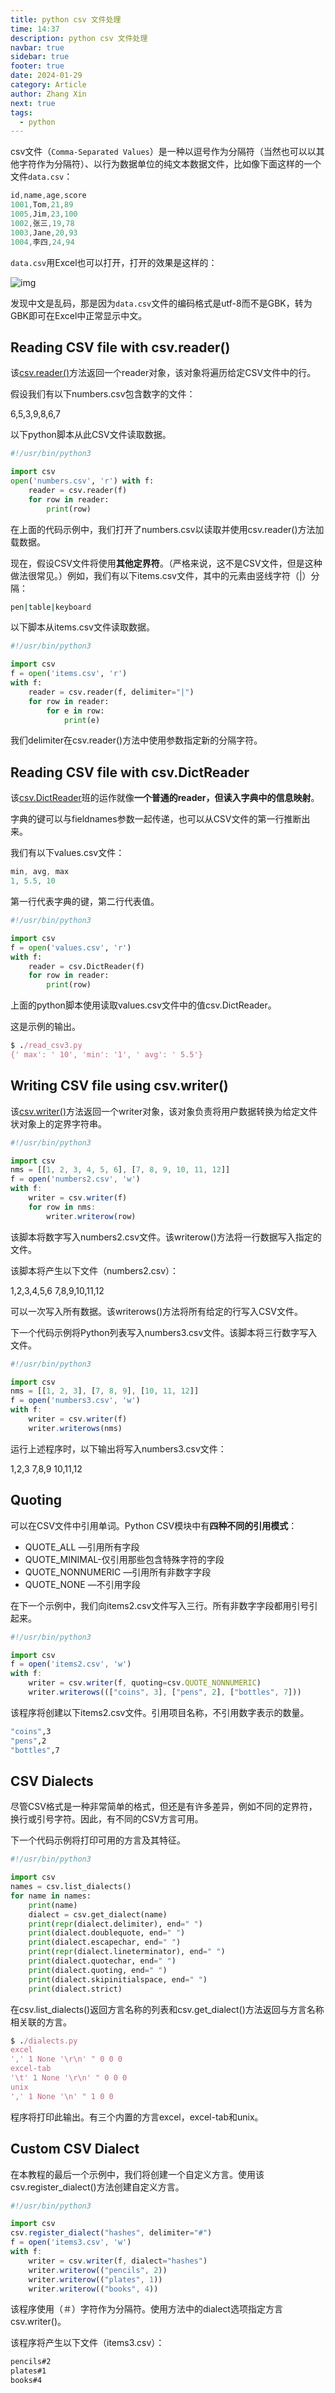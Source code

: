 ```yaml
---
title: python csv 文件处理
time: 14:37
description: python csv 文件处理
navbar: true
sidebar: true
footer: true
date: 2024-01-29
category: Article
author: Zhang Xin
next: true
tags:
  - python
---
```

csv文件（`Comma-Separated Values`）是一种以逗号作为分隔符（当然也可以以其他字符作为分隔符）、以行为数据单位的纯文本数据文件，比如像下面这样的一个文件`data.csv`：



```objectivec
id,name,age,score
1001,Tom,21,89
1005,Jim,23,100
1002,张三,19,78
1003,Jane,20,93
1004,李四,24,94
```

`data.csv`用Excel也可以打开，打开的效果是这样的：

![img](https:////upload-images.jianshu.io/upload_images/8819542-2b7140db57354f8d.png?imageMogr2/auto-orient/strip|imageView2/2/w/324/format/webp)


 发现中文是乱码，那是因为`data.csv`文件的编码格式是utf-8而不是GBK，转为GBK即可在Excel中正常显示中文。

## Reading CSV file with csv.reader()

该[csv.reader()](https://links.jianshu.com/go?to=https%3A%2F%2Fdocs.python.org%2F3%2Flibrary%2Fcsv.html%23csv.reader)方法返回一个reader对象，该对象将遍历给定CSV文件中的行。

假设我们有以下numbers.csv包含数字的文件：

6,5,3,9,8,6,7

以下python脚本从此CSV文件读取数据。



```python
#!/usr/bin/python3

import csv
open('numbers.csv', 'r') with f:
    reader = csv.reader(f)
    for row in reader:
        print(row)
```

在上面的代码示例中，我们打开了numbers.csv以读取并使用csv.reader()方法加载数据。

现在，假设CSV文件将使用**其他定界符**。（严格来说，这不是CSV文件，但是这种做法很常见。）例如，我们有以下items.csv文件，其中的元素由竖线字符（|）分隔：



```ruby
pen|table|keyboard
```

以下脚本从items.csv文件读取数据。



```python
#!/usr/bin/python3

import csv
f = open('items.csv', 'r')
with f:
    reader = csv.reader(f, delimiter="|")
    for row in reader:
        for e in row:
            print(e)
```

我们delimiter在csv.reader()方法中使用参数指定新的分隔字符。

## Reading CSV file with csv.DictReader

该[csv.DictReader](https://links.jianshu.com/go?to=https%3A%2F%2Fdocs.python.org%2F3%2Flibrary%2Fcsv.html%23csv.DictReader)班的运作就像**一个普通的reader，但读入字典中的信息映射**。

字典的键可以与fieldnames参数一起传递，也可以从CSV文件的第一行推断出来。

我们有以下values.csv文件：



```swift
min, avg, max
1, 5.5, 10
```

第一行代表字典的键，第二行代表值。



```python
#!/usr/bin/python3

import csv
f = open('values.csv', 'r')
with f:
    reader = csv.DictReader(f)
    for row in reader:
        print(row)
```

上面的python脚本使用读取values.csv文件中的值csv.DictReader。

这是示例的输出。



```ruby
$ ./read_csv3.py 
{' max': ' 10', 'min': '1', ' avg': ' 5.5'}
```

## Writing CSV file using csv.writer()

该[csv.writer()](https://links.jianshu.com/go?to=https%3A%2F%2Fdocs.python.org%2F3%2Flibrary%2Fcsv.html%23csv.writer)方法返回一个writer对象，该对象负责将用户数据转换为给定文件状对象上的定界字符串。



```jsx
#!/usr/bin/python3

import csv
nms = [[1, 2, 3, 4, 5, 6], [7, 8, 9, 10, 11, 12]]
f = open('numbers2.csv', 'w')
with f:
    writer = csv.writer(f)
    for row in nms:
        writer.writerow(row)
```

该脚本将数字写入numbers2.csv文件。该writerow()方法将一行数据写入指定的文件。

该脚本将产生以下文件（numbers2.csv）：

1,2,3,4,5,6 7,8,9,10,11,12

可以一次写入所有数据。该writerows()方法将所有给定的行写入CSV文件。

下一个代码示例将Python列表写入numbers3.csv文件。该脚本将三行数字写入文件。



```jsx
#!/usr/bin/python3

import csv
nms = [[1, 2, 3], [7, 8, 9], [10, 11, 12]]
f = open('numbers3.csv', 'w')
with f:
    writer = csv.writer(f)
    writer.writerows(nms)
```

运行上述程序时，以下输出将写入numbers3.csv文件：

1,2,3 7,8,9 10,11,12

## Quoting

可以在CSV文件中引用单词。Python CSV模块中有**四种不同的引用模式**：

- QUOTE_ALL —引用所有字段
- QUOTE_MINIMAL-仅引用那些包含特殊字符的字段
- QUOTE_NONNUMERIC —引用所有非数字字段
- QUOTE_NONE —不引用字段

在下一个示例中，我们向items2.csv文件写入三行。所有非数字字段都用引号引起来。



```jsx
#!/usr/bin/python3

import csv
f = open('items2.csv', 'w')
with f:
    writer = csv.writer(f, quoting=csv.QUOTE_NONNUMERIC)
    writer.writerows((["coins", 3], ["pens", 2], ["bottles", 7]))
```

该程序将创建以下items2.csv文件。引用项目名称，不引用数字表示的数量。



```bash
"coins",3
"pens",2
"bottles",7
```

## CSV Dialects

尽管CSV格式是一种非常简单的格式，但还是有许多差异，例如不同的定界符，换行或引号字符。因此，有不同的CSV方言可用。

下一个代码示例将打印可用的方言及其特征。



```python
#!/usr/bin/python3

import csv
names = csv.list_dialects()
for name in names:
    print(name)
    dialect = csv.get_dialect(name)
    print(repr(dialect.delimiter), end=" ")
    print(dialect.doublequote, end=" ")
    print(dialect.escapechar, end=" ")
    print(repr(dialect.lineterminator), end=" ")
    print(dialect.quotechar, end=" ")
    print(dialect.quoting, end=" ")
    print(dialect.skipinitialspace, end=" ")
    print(dialect.strict)
```

在csv.list_dialects()返回方言名称的列表和csv.get_dialect()方法返回与方言名称相关联的方言。



```ruby
$ ./dialects.py 
excel
',' 1 None '\r\n' " 0 0 0
excel-tab
'\t' 1 None '\r\n' " 0 0 0
unix
',' 1 None '\n' " 1 0 0
```

程序将打印此输出。有三个内置的方言excel，excel-tab和unix。

## Custom CSV Dialect

在本教程的最后一个示例中，我们将创建一个自定义方言。使用该csv.register_dialect()方法创建自定义方言。



```jsx
#!/usr/bin/python3

import csv
csv.register_dialect("hashes", delimiter="#")
f = open('items3.csv', 'w')
with f:
    writer = csv.writer(f, dialect="hashes")
    writer.writerow(("pencils", 2))
    writer.writerow(("plates", 1))
    writer.writerow(("books", 4))
```

该程序使用（＃）字符作为分隔符。使用方法中的dialect选项指定方言csv.writer()。

该程序将产生以下文件（items3.csv）：



```bash
pencils#2
plates#1
books#4
```

